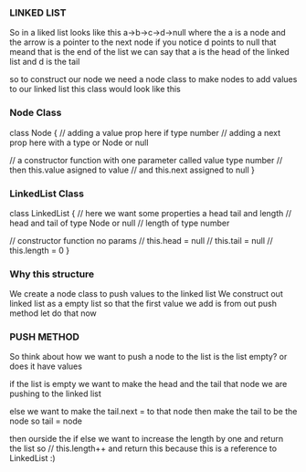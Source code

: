 ### LINKED LIST

So in a liked list looks like this a->b->c->d->null
where the a is a node and the arrow is a pointer to the next node
if you notice d points to null that meand that is the end of the list
we can say that a is the head of the linked list and d is the tail

so to construct our node we need a node class to make nodes to add values to our linked list this class would look like this

### Node Class

class Node {
// adding a value prop here if type number
// adding a next prop here with a type or Node or null

// a constructor function with one parameter called value type number
// then this.value asigned to value
// and this.next assigned to null
}

### LinkedList Class

class LinkedList {
// here we want some properties a head tail and length
// head and tail of type Node or null
// length of type number

// constructor function no params
// this.head = null
// this.tail = null
// this.length = 0
}

### Why this structure

We create a node class to push values to the linked list
We construct out linked list as a empty list so that the first value we add is from out push method let do that now

### PUSH METHOD

So think about how we want to push a node to the list
is the list empty? or does it have values

if the list is empty we want to make the head and the tail that node we are pushing to the linked list

else we want to make the tail.next = to that node then make the tail to be the node so tail = node

then ourside the if else we want to increase the length by one and return the list so
// this.length++ and return this because this is a reference to LinkedList :)
